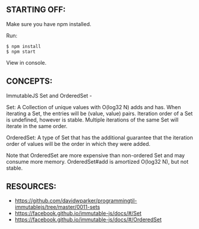 ## STARTING OFF:

Make sure you have npm installed.

Run:
```
$ npm install
$ npm start
```

View in console.

## CONCEPTS:

ImmutableJS Set and OrderedSet -

Set: A Collection of unique values with O(log32 N) adds and has.
When iterating a Set, the entries will be (value, value) pairs.
Iteration order of a Set is undefined, however is stable.
Multiple iterations of the same Set will iterate in the same order.

OrderedSet: A type of Set that has the additional guarantee that the iteration
order of values will be the order in which they were added.

Note that OrderedSet are more expensive than non-ordered Set and may consume more memory.
OrderedSet#add is amortized O(log32 N), but not stable.

## RESOURCES:

* https://github.com/davidwparker/programmingtil-immutablejs/tree/master/0011-sets
* https://facebook.github.io/immutable-js/docs/#/Set
* https://facebook.github.io/immutable-js/docs/#/OrderedSet

